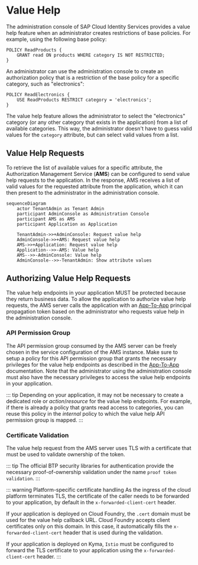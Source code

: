 # Value Help

The administration console of SAP Cloud Identity Services provides a value help feature when an administrator creates restrictions of base policies. For example, using the following base policy:

```dcl
POLICY ReadProducts {
    GRANT read ON products WHERE category IS NOT RESTRICTED;
}
```

An administrator can use the administration console to create an authorization policy that is a restriction of the base policy for a specific category, such as "electronics":

```dcl
POLICY ReadElectronics {
    USE ReadProducts RESTRICT category = 'electronics';
}
```

The value help feature allows the administrator to select the "electronics" category (or any other category that exists in the application) from a list of available categories. This way, the administrator doesn't have to guess valid values for the `category` attribute, but can select valid values from a list.

## Value Help Requests

To retrieve the list of available values for a specific attribute, the Authorization Management Service (**AMS**) can be configured to send value help requests to the application. In the response, AMS receives a list of valid values for the requested attribute from the application, which it can then present to the administrator in the administration console.

```mermaid
sequenceDiagram
    actor TenantAdmin as Tenant Admin
    participant AdminConsole as Administration Console
    participant AMS as AMS
    participant Application as Application
    
    TenantAdmin->>+AdminConsole: Request value help
    AdminConsole->>+AMS: Request value help
    AMS->>+Application: Request value help
    Application-->>-AMS: Value help
    AMS-->>-AdminConsole: Value help
    AdminConsole-->>-TenantAdmin: Show attribute values
```

## Authorizing Value Help Requests

The value help endpoints in your application MUST be protected because they return business data. To allow the application to authorize value help requests, the AMS server calls the application with an [App-To-App](/Authorization/TechnicalCommunication#app-to-app) principal propagation token based on the administrator who requests value help in the administration console.

### API Permission Group

The API permission group consumed by the AMS server can be freely chosen in the service configuration of the AMS instance.
Make sure to setup a policy for this API permission group that grants the necessary privileges for the value help endpoints as described in the [App-To-App](/Authorization/TechnicalCommunication#app-to-app) documentation.
Note that the administrator using the administration console must also have the necessary privileges to access the value help endpoints in your application.

::: tip
Depending on your application, it may not be necessary to create a dedicated role or *action*/*resource* for the value help endpoints.
For example, if there is already a policy that grants read access to categories, you can reuse this policy in the *internal* policy to which the value help API permission group is mapped.
:::

### Certificate Validation
The value help request from the AMS server uses TLS with a certificate that must be used to validate ownership of the token.

::: tip
The official BTP security libraries for authentication provide the necessary proof-of-ownership validation under the name `proof token validation`.
:::

::: warning Platform-specific certificate handling
As the ingress of the cloud platform terminates TLS, the certificate of the caller needs to be forwarded to your application, by default in the `x-forwarded-client-cert` header.

If your application is deployed on Cloud Foundry, the `.cert` domain must be used for the value help callback URL.
Cloud Foundry accepts client certificates only on this domain. In this case, it automatically fills the `x-forwarded-client-cert` header that is used during the validation.

If your application is deployed on Kyma, `Istio` must be configured to forward the TLS certificate to your application using the `x-forwarded-client-cert` header.
:::